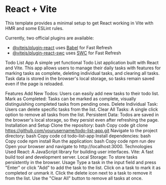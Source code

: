 # React + Vite

This template provides a minimal setup to get React working in Vite with HMR and some ESLint rules.

Currently, two official plugins are available:

- [@vitejs/plugin-react](https://github.com/vitejs/vite-plugin-react/blob/main/packages/plugin-react/README.md) uses [Babel](https://babeljs.io/) for Fast Refresh
- [@vitejs/plugin-react-swc](https://github.com/vitejs/vite-plugin-react-swc) uses [SWC](https://swc.rs/) for Fast Refresh
<!-- the is my react ist project  -->



Todo List App
A simple yet functional Todo List application built with React and Vite. This app allows users to manage their daily tasks with features for marking tasks as complete, deleting individual tasks, and clearing all tasks. Task data is stored in the browser's local storage, so tasks remain saved even if the page is reloaded.

Features
Add New Todos: Users can easily add new tasks to their todo list.
Mark as Completed: Tasks can be marked as complete, visually distinguishing completed tasks from pending ones.
Delete Individual Task: Users can delete specific tasks from the list.
Clear All Tasks: A single click option to remove all tasks from the list.
Persistent Data: Todos are saved in the browser's local storage, so they persist even after refreshing the page.
Installation and Setup
Clone the repository:
bash
Copy code
git clone https://github.com/yourusername/todo-list-app.git
Navigate to the project directory:
bash
Copy code
cd todo-list-app
Install dependencies:
bash
Copy code
npm install
Run the application:
bash
Copy code
npm run dev
Open your browser and navigate to http://localhost:3000.
Technologies Used
React: A JavaScript library for building user interfaces.
Vite: A fast build tool and development server.
Local Storage: To store tasks persistently in the browser.
Usage
Type a task in the input field and press "Enter" or click "Add" to add the task to the list.
Click on a task to mark it as completed or unmark it.
Click the delete icon next to a task to remove it from the list.
Use the "Clear All" button to remove all tasks at once.
